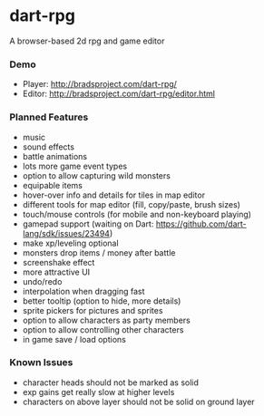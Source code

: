 # dart-rpg
A browser-based 2d rpg and game editor

### Demo
- Player: http://bradsproject.com/dart-rpg/
- Editor: http://bradsproject.com/dart-rpg/editor.html

### Planned Features
- music
- sound effects
- battle animations
- lots more game event types
- option to allow capturing wild monsters
- equipable items
- hover-over info and details for tiles in map editor
- different tools for map editor (fill, copy/paste, brush sizes)
- touch/mouse controls (for mobile and non-keyboard playing)
- gamepad support (waiting on Dart: https://github.com/dart-lang/sdk/issues/23494)
- make xp/leveling optional
- monsters drop items / money after battle
- screenshake effect
- more attractive UI
- undo/redo
- interpolation when dragging fast
- better tooltip (option to hide, more details)
- sprite pickers for pictures and sprites
- option to allow characters as party members
- option to allow controlling other characters
- in game save / load options


### Known Issues
- character heads should not be marked as solid
- exp gains get really slow at higher levels
- characters on above layer should not be solid on ground layer
